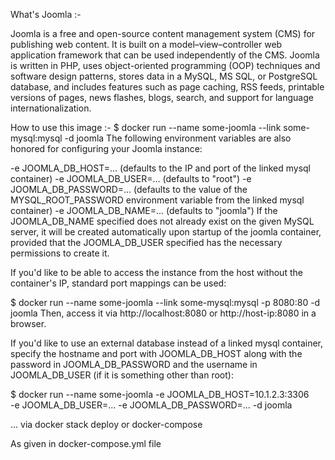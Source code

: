 What's Joomla :-

Joomla is a free and open-source content management system (CMS) for publishing web content. It is built on a model–view–controller web application framework that can be used independently of the CMS. Joomla is written in PHP, uses object-oriented programming (OOP) techniques and software design patterns, stores data in a MySQL, MS SQL, or PostgreSQL database, and includes features such as page caching, RSS feeds, printable versions of pages, news flashes, blogs, search, and support for language internationalization.


How to use this image :-
  $ docker run --name some-joomla --link some-mysql:mysql -d joomla
The following environment variables are also honored for configuring your Joomla instance:

-e JOOMLA_DB_HOST=... (defaults to the IP and port of the linked mysql container)
-e JOOMLA_DB_USER=... (defaults to "root")
-e JOOMLA_DB_PASSWORD=... (defaults to the value of the MYSQL_ROOT_PASSWORD environment variable from the linked mysql container)
-e JOOMLA_DB_NAME=... (defaults to "joomla")
If the JOOMLA_DB_NAME specified does not already exist on the given MySQL server, it will be created automatically upon startup of the joomla container, provided that the JOOMLA_DB_USER specified has the necessary permissions to create it.

If you'd like to be able to access the instance from the host without the container's IP, standard port mappings can be used:

$ docker run --name some-joomla --link some-mysql:mysql -p 8080:80 -d joomla
Then, access it via http://localhost:8080 or http://host-ip:8080 in a browser.

If you'd like to use an external database instead of a linked mysql container, specify the hostname and port with JOOMLA_DB_HOST along with the password in JOOMLA_DB_PASSWORD and the username in JOOMLA_DB_USER (if it is something other than root):

$ docker run --name some-joomla -e JOOMLA_DB_HOST=10.1.2.3:3306 \
    -e JOOMLA_DB_USER=... -e JOOMLA_DB_PASSWORD=... -d joomla

... via docker stack deploy or docker-compose

As given in docker-compose.yml file
